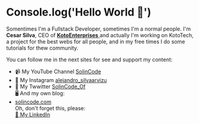 # Console.log('Hello World 👋')
 Somentimes I'm a Fullstack Developer, sometimes I'm a normal people. I'm **Cesar Silva**, CEO of [ **KotoEnterprises** ]() and actually I'm working on KotoTech, a project
 for the best webs for all people, and in my free times I do some tutorials for thew community.
 
 You can follow me in the next sites for see and support my content:
 - 📹 My YouTube Channel [ SolinCode ]()
 - 📱 My Instagram [ alejandro_silvaarvizu ](https://www.instagram.com/alejandro_silvaarvizu/)
 - 📱 My Twwitter [ SolinCode_Of ]()  
🖥️ And my own blog:
 - [ solincode.com ]()  
 Oh, don't forget this, please:  
[ 💼 My LinkedIn ](https://www.linkedin.com/in/cesar-alejandro-silva-arvizu-229612232/)
